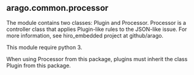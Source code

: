 ## arago.common.processor

The module contains two classes: Plugin and Processor. Processor is a controller class that applies Plugin-like rules to the JSON-like issue. For more information, see hiro_embedded project at github/arago.

This module require python 3.

When using Processor from this package, plugins must inherit the class Plugin from this package.


